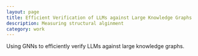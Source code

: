 ```yaml
---
layout: page
title: Efficient Verification of LLMs against Large Knowledge Graphs
description: Measuring structural alginment
category: work
---
```


Using GNNs to efficiently verify LLMs against large knowledge graphs. 

<!-- In an ongoing work, our objective is to efficiently find the alignment between large language
models (LLMs) and large knowledge graphs. LLMs have been shown to suffer from
hallucinations of unnecessary content that can be harmful. Thus, it is extremely important to
pre-emptively identify and flag these failure cases before deployment. Knowledge graphs
provide us with a benchmark to verify the language models at scale. These graphs can be
domain-specific for industry-focused LLMs (such as a set of financial clauses to be followed
by a finance LLM) or general knowledge for general-purpose LLMs (such as Wikipedia for
GPT-3.5). In this work, we aim to find the missing facts in an LLM by asking as few yes/no
queries as possible. To this end, we have designed a Graph Neural Network (GNN)-based
architecture to approximate any LLM’s learned knowledge of the facts in a given knowledge
graph based on the previous queries. This allows us to efficiently find missing facts in any
off-the-shelf LLMs even over billion-sized databases by asking a minimal number of queries. -->

